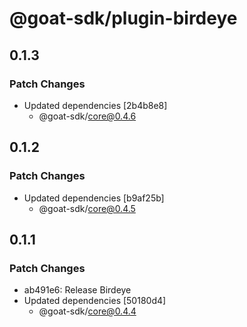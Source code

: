 # @goat-sdk/plugin-birdeye

## 0.1.3

### Patch Changes

- Updated dependencies [2b4b8e8]
  - @goat-sdk/core@0.4.6

## 0.1.2

### Patch Changes

- Updated dependencies [b9af25b]
  - @goat-sdk/core@0.4.5

## 0.1.1

### Patch Changes

- ab491e6: Release Birdeye
- Updated dependencies [50180d4]
  - @goat-sdk/core@0.4.4
